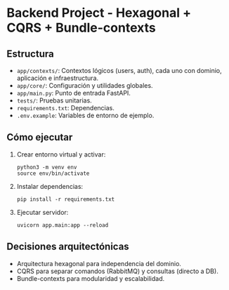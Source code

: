 # Backend Project - Hexagonal + CQRS + Bundle-contexts

## Estructura

- `app/contexts/`: Contextos lógicos (users, auth), cada uno con dominio, aplicación e infraestructura.
- `app/core/`: Configuración y utilidades globales.
- `app/main.py`: Punto de entrada FastAPI.
- `tests/`: Pruebas unitarias.
- `requirements.txt`: Dependencias.
- `.env.example`: Variables de entorno de ejemplo.

## Cómo ejecutar

1. Crear entorno virtual y activar:
    ```
    python3 -m venv env
    source env/bin/activate
    ```
2. Instalar dependencias:
    ```
    pip install -r requirements.txt
    ```
3. Ejecutar servidor:
    ```
    uvicorn app.main:app --reload
    ```

## Decisiones arquitectónicas

- Arquitectura hexagonal para independencia del dominio.
- CQRS para separar comandos (RabbitMQ) y consultas (directo a DB).
- Bundle-contexts para modularidad y escalabilidad.
